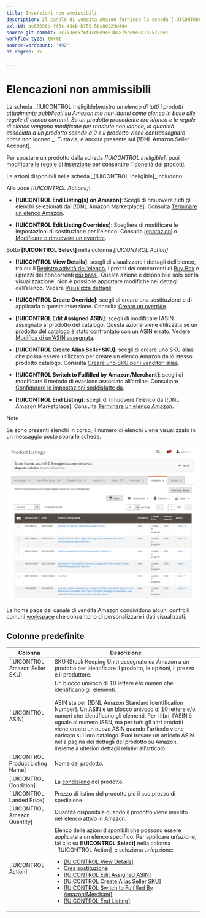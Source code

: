 ```yaml
---
title: Inserzioni non ammissibili
description: Il canale di vendita Amazon fornisce la scheda [!UICONTROL Ineligible] per aiutarti a gestire gli articoli non idonei come inserzione in base alle regole di inserzione correnti.
exl-id: ae63898d-ff5c-43eb-b759-5bc80829d4d4
source-git-commit: 2c753ec5f6f4cd509e61b4875e09e9a1a2577ee7
workflow-type: tm+mt
source-wordcount: '492'
ht-degree: 0%

---
```


# Elencazioni non ammissibili

La scheda _[!UICONTROL Ineligible]_mostra un elenco di tutti i prodotti attualmente pubblicati su Amazon ma non idonei come elenco in base alle regole di elenco correnti. Se un prodotto precedente era idoneo e le regole di elenco vengono modificate per renderlo non idoneo, la quantità associata a un prodotto scende a 0 e il prodotto viene contrassegnato come_ non idoneo _. Tuttavia, è ancora presente sul [!DNL Amazon Seller Account].

Per spostare un prodotto dalla scheda _[!UICONTROL Ineligible]_, puoi [modificare le regole di inserzione](./listing-rules.md) per consentire l&#39;idoneità dei prodotti.

Le azioni disponibili nella scheda _[!UICONTROL Ineligible]_includono:

Alla voce _[!UICONTROL Actions]_:

- **[!UICONTROL End Listing(s) on Amazon]**: Scegli di rimuovere tutti gli elenchi selezionati dal  [!DNL Amazon Marketplace]. Consulta [Terminare un elenco Amazon](./end-listings-manually.md).

- **[!UICONTROL Edit Listing Overrides]**: Scegliere di modificare le impostazioni di sostituzione per l&#39;elenco. Consulta [Ignorazioni](./overrides.md) o [Modificare o rimuovere un override](./creating-editing-overrides.md#edit-override-single-listing).

Sotto **[!UICONTROL Select]** nella colonna _[!UICONTROL Action]_:

- **[!UICONTROL View Details]**: scegli di visualizzare i dettagli dell’elenco, tra cui il  [Registro attività dell’elenco](./product-listing-details.md#listing-activity-log), i prezzi dei concorrenti di  [Buy Box](./product-listing-details.md#buy-box-competitor-pricing) e i prezzi dei concorrenti  [più bassi](./product-listing-details.md#lowest-competitor-pricing). Questa azione è disponibile solo per la visualizzazione. Non è possibile apportare modifiche nei dettagli dell’elenco. Vedere [Visualizza dettagli](./product-listing-details.md).

- **[!UICONTROL Create Override]**: scegli di creare una sostituzione e di applicarla a questa inserzione. Consulta [Creare un override](./creating-editing-overrides.md).

- **[!UICONTROL Edit Assigned ASIN]**: scegli di modificare l’ASIN assegnato al prodotto del catalogo. Questa azione viene utilizzata se un prodotto del catalogo è stato confrontato con un ASIN errato. Vedere [Modifica di un&#39;ASIN assegnata](./edit-assigned-asin.md).

- **[!UICONTROL Create Alias Seller SKU]**: scegli di creare uno SKU alias che possa essere utilizzato per creare un elenco Amazon dallo stesso prodotto catalogo. Consulta [Creare uno SKU per i venditori alias](./create-alias-seller-sku.md).

- **[!UICONTROL Switch to Fulfilled by Amazon/Merchant]**: scegli di modificare il metodo di evasione associato all’ordine. Consultare [Configurare le impostazioni soddisfatte da](./fulfilled-by.md#configure-fulfilled-by-settings).

- **[!UICONTROL End Listing]**: scegli di rimuovere l’elenco da  [!DNL Amazon Marketplace]. Consulta [Terminare un elenco Amazon](./end-listings-manually.md).

>[!NOTE]
>Se sono presenti elenchi in corso, il numero di elenchi viene visualizzato in un messaggio posto sopra le schede.

![Elenchi Amazon non consentiti](assets/amazon-ineligible-listings.png)

Le home page del canale di vendita Amazon condividono alcuni controlli comuni [workspace](./workspace-controls.md) che consentono di personalizzare i dati visualizzati.

## Colonne predefinite

| Colonna | Descrizione |
|--- |--- |
| [!UICONTROL Amazon Seller SKU] | SKU (Stock Keeping Unit) assegnato da Amazon a un prodotto per identificare il prodotto, le opzioni, il prezzo e il produttore. |
| [!UICONTROL ASIN] | Un blocco univoco di 10 lettere e/o numeri che identificano gli elementi.<br><br>ASIN sta per  [!DNL Amazon Standard Identification Number]. Un ASIN è un blocco univoco di 10 lettere e/o numeri che identificano gli elementi. Per i libri, l&#39;ASIN è uguale al numero ISBN, ma per tutti gli altri prodotti viene creato un nuovo ASIN quando l&#39;articolo viene caricato sul loro catalogo. Puoi trovare un articolo ASIN nella pagina dei dettagli del prodotto su Amazon, insieme a ulteriori dettagli relativi all’articolo. |
| [!UICONTROL Product Listing Name] | Nome del prodotto. |
| [!UICONTROL Condition] | La [condizione](./product-listing-condition.md) del prodotto. |
| [!UICONTROL Landed Price] | Prezzo di listino del prodotto più il suo prezzo di spedizione. |
| [!UICONTROL Amazon Quantity] | Quantità disponibile quando il prodotto viene inserito nell’elenco attivo in Amazon. |
| [!UICONTROL Action] | Elenco delle azioni disponibili che possono essere applicate a un elenco specifico. Per applicare un’azione, fai clic su **[!UICONTROL Select]** nella colonna _[!UICONTROL Action]_e seleziona un’opzione:<ul><li>[[!UICONTROL View Details]](./product-listing-details.md)</li><li>[Crea sostituzione](./creating-editing-overrides.md)</li><li>[[!UICONTROL Edit Assigned ASIN]](./edit-assigned-asin.md)</li><li>[[!UICONTROL Create Alias Seller SKU]](./create-alias-seller-sku.md#region-specific)</li><li>[[!UICONTROL Switch to Fulfilled By Amazon/Merchant]](./fulfilled-by.md#configure-fulfilled-by-settings)</li><li>[[!UICONTROL End Listing]](./end-listings-manually.md)</li></ul> |
